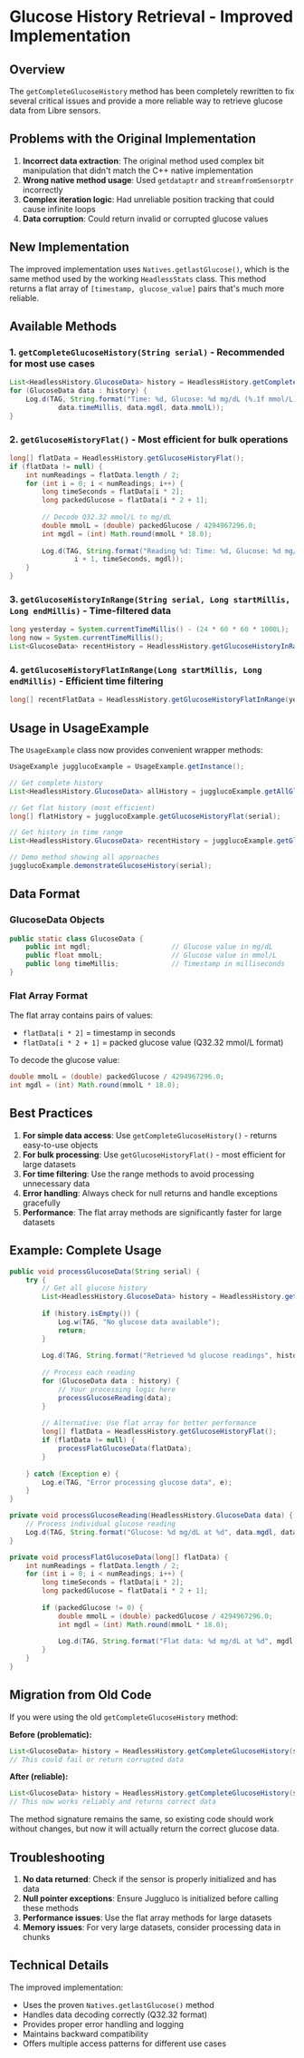 # Glucose History Retrieval - Improved Implementation

## Overview

The `getCompleteGlucoseHistory` method has been completely rewritten to fix several critical issues and provide a more reliable way to retrieve glucose data from Libre sensors.

## Problems with the Original Implementation

1. **Incorrect data extraction**: The original method used complex bit manipulation that didn't match the C++ native implementation
2. **Wrong native method usage**: Used `getdataptr` and `streamfromSensorptr` incorrectly
3. **Complex iteration logic**: Had unreliable position tracking that could cause infinite loops
4. **Data corruption**: Could return invalid or corrupted glucose values

## New Implementation

The improved implementation uses `Natives.getlastGlucose()`, which is the same method used by the working `HeadlessStats` class. This method returns a flat array of `[timestamp, glucose_value]` pairs that's much more reliable.

## Available Methods

### 1. `getCompleteGlucoseHistory(String serial)` - Recommended for most use cases
```java
List<HeadlessHistory.GlucoseData> history = HeadlessHistory.getCompleteGlucoseHistory(serial);
for (GlucoseData data : history) {
    Log.d(TAG, String.format("Time: %d, Glucose: %d mg/dL (%.1f mmol/L)", 
            data.timeMillis, data.mgdl, data.mmolL));
}
```

### 2. `getGlucoseHistoryFlat()` - Most efficient for bulk operations
```java
long[] flatData = HeadlessHistory.getGlucoseHistoryFlat();
if (flatData != null) {
    int numReadings = flatData.length / 2;
    for (int i = 0; i < numReadings; i++) {
        long timeSeconds = flatData[i * 2];
        long packedGlucose = flatData[i * 2 + 1];
        
        // Decode Q32.32 mmol/L to mg/dL
        double mmolL = (double) packedGlucose / 4294967296.0;
        int mgdl = (int) Math.round(mmolL * 18.0);
        
        Log.d(TAG, String.format("Reading %d: Time: %d, Glucose: %d mg/dL", 
                i + 1, timeSeconds, mgdl));
    }
}
```

### 3. `getGlucoseHistoryInRange(String serial, Long startMillis, Long endMillis)` - Time-filtered data
```java
long yesterday = System.currentTimeMillis() - (24 * 60 * 60 * 1000L);
long now = System.currentTimeMillis();
List<GlucoseData> recentHistory = HeadlessHistory.getGlucoseHistoryInRange(serial, yesterday, now);
```

### 4. `getGlucoseHistoryFlatInRange(Long startMillis, Long endMillis)` - Efficient time filtering
```java
long[] recentFlatData = HeadlessHistory.getGlucoseHistoryFlatInRange(yesterday, now);
```

## Usage in UsageExample

The `UsageExample` class now provides convenient wrapper methods:

```java
UsageExample jugglucoExample = UsageExample.getInstance();

// Get complete history
List<HeadlessHistory.GlucoseData> allHistory = jugglucoExample.getAllGlucoseHistory(serial);

// Get flat history (most efficient)
long[] flatHistory = jugglucoExample.getGlucoseHistoryFlat(serial);

// Get history in time range
List<HeadlessHistory.GlucoseData> recentHistory = jugglucoExample.getGlucoseHistoryInRange(serial, startTime, endTime);

// Demo method showing all approaches
jugglucoExample.demonstrateGlucoseHistory(serial);
```

## Data Format

### GlucoseData Objects
```java
public static class GlucoseData {
    public int mgdl;                    // Glucose value in mg/dL
    public float mmolL;                 // Glucose value in mmol/L
    public long timeMillis;             // Timestamp in milliseconds
}
```

### Flat Array Format
The flat array contains pairs of values:
- `flatData[i * 2]` = timestamp in seconds
- `flatData[i * 2 + 1]` = packed glucose value (Q32.32 mmol/L format)

To decode the glucose value:
```java
double mmolL = (double) packedGlucose / 4294967296.0;
int mgdl = (int) Math.round(mmolL * 18.0);
```

## Best Practices

1. **For simple data access**: Use `getCompleteGlucoseHistory()` - returns easy-to-use objects
2. **For bulk processing**: Use `getGlucoseHistoryFlat()` - most efficient for large datasets
3. **For time filtering**: Use the range methods to avoid processing unnecessary data
4. **Error handling**: Always check for null returns and handle exceptions gracefully
5. **Performance**: The flat array methods are significantly faster for large datasets

## Example: Complete Usage

```java
public void processGlucoseData(String serial) {
    try {
        // Get all glucose history
        List<HeadlessHistory.GlucoseData> history = HeadlessHistory.getCompleteGlucoseHistory(serial);
        
        if (history.isEmpty()) {
            Log.w(TAG, "No glucose data available");
            return;
        }
        
        Log.d(TAG, String.format("Retrieved %d glucose readings", history.size()));
        
        // Process each reading
        for (GlucoseData data : history) {
            // Your processing logic here
            processGlucoseReading(data);
        }
        
        // Alternative: Use flat array for better performance
        long[] flatData = HeadlessHistory.getGlucoseHistoryFlat();
        if (flatData != null) {
            processFlatGlucoseData(flatData);
        }
        
    } catch (Exception e) {
        Log.e(TAG, "Error processing glucose data", e);
    }
}

private void processGlucoseReading(HeadlessHistory.GlucoseData data) {
    // Process individual glucose reading
    Log.d(TAG, String.format("Glucose: %d mg/dL at %d", data.mgdl, data.timeMillis));
}

private void processFlatGlucoseData(long[] flatData) {
    int numReadings = flatData.length / 2;
    for (int i = 0; i < numReadings; i++) {
        long timeSeconds = flatData[i * 2];
        long packedGlucose = flatData[i * 2 + 1];
        
        if (packedGlucose != 0) {
            double mmolL = (double) packedGlucose / 4294967296.0;
            int mgdl = (int) Math.round(mmolL * 18.0);
            
            Log.d(TAG, String.format("Flat data: %d mg/dL at %d", mgdl, timeSeconds));
        }
    }
}
```

## Migration from Old Code

If you were using the old `getCompleteGlucoseHistory` method:

**Before (problematic):**
```java
List<GlucoseData> history = HeadlessHistory.getCompleteGlucoseHistory(serial);
// This could fail or return corrupted data
```

**After (reliable):**
```java
List<GlucoseData> history = HeadlessHistory.getCompleteGlucoseHistory(serial);
// This now works reliably and returns correct data
```

The method signature remains the same, so existing code should work without changes, but now it will actually return the correct glucose data.

## Troubleshooting

1. **No data returned**: Check if the sensor is properly initialized and has data
2. **Null pointer exceptions**: Ensure Juggluco is initialized before calling these methods
3. **Performance issues**: Use the flat array methods for large datasets
4. **Memory issues**: For very large datasets, consider processing data in chunks

## Technical Details

The improved implementation:
- Uses the proven `Natives.getlastGlucose()` method
- Handles data decoding correctly (Q32.32 format)
- Provides proper error handling and logging
- Maintains backward compatibility
- Offers multiple access patterns for different use cases